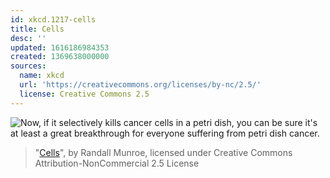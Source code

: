 ```yaml
---
id: xkcd.1217-cells
title: Cells
desc: ''
updated: 1616186984353
created: 1369638000000
sources:
  name: xkcd
  url: 'https://creativecommons.org/licenses/by-nc/2.5/'
  license: Creative Commons 2.5
---
```

![Now, if it selectively kills cancer cells in a petri dish, you can be sure it's at least a great breakthrough for everyone suffering from petri dish cancer.](https://imgs.xkcd.com/comics/cells.png)
> "[Cells](https://xkcd.com/1217/)", by Randall Munroe, licensed under Creative Commons Attribution-NonCommercial 2.5 License
